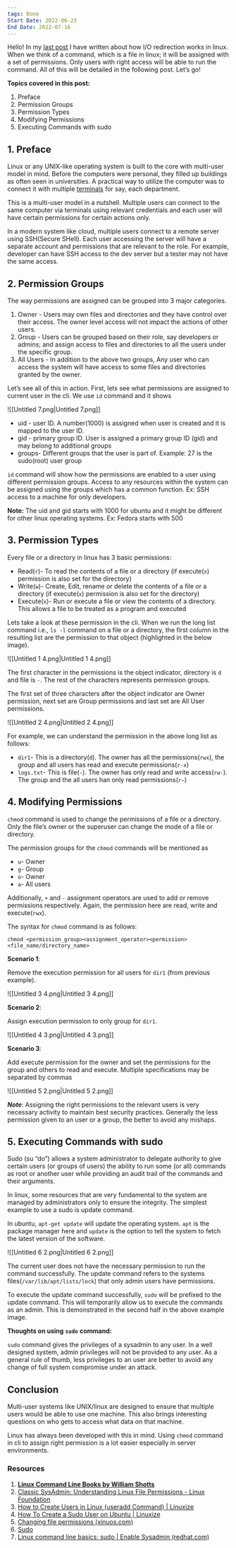 ```yaml
---
tags: Done
Start Date: 2022-06-23
End Date: 2022-07-16
---
```

Hello! In my [last post](https://maninekkalapudi.com/io-redirection-in-linux) I have written about how I/O redirection works in linux. When we think of a command, which is a file in linux; it will be assigned with a set of permissions. Only users with right access will be able to run the command. All of this will be detailed in the following post. Let’s go!

  

**Topics covered in this post:**

1. Preface
2. Permission Groups
3. Permission Types
4. Modifying Permissions
5. Executing Commands with sudo

  

## 1. Preface

Linux or any UNIX-like operating system is built to the core with multi-user model in mind. Before the computers were personal, they filled up buildings as often seen in universities. A practical way to utilize the computer was to connect it with multiple [terminals](https://maninekkalapudi.com/the-linux-command-line-experience) for say, each department.

This is a multi-user model in a nutshell. Multiple users can connect to the same computer via terminals using relevant credentials and each user will have certain permissions for certain actions only.

In a modern system like cloud, multiple users connect to a remote server using SSH(Secure SHell). Each user accessing the server will have a separate account and permissions that are relevant to the role. For example, developer can have SSH access to the dev server but a tester may not have the same access.

## 2. Permission Groups

The way permissions are assigned can be grouped into 3 major categories.

1. Owner - Users may own files and directories and they have control over their access. The owner level access will not impact the actions of other users.
2. Group - Users can be grouped based on their role, say developers or admins; and assign access to files and directories to all the users under the specific group.
3. All Users - In addition to the above two groups, Any user who can access the system will have access to some files and directories granted by the owner.

Let’s see all of this in action. First, lets see what permissions are assigned to current user in the cli. We use `id` command and it shows

  

![[Untitled 7.png|Untitled 7.png]]

  

- uid - user ID. A number(1000) is assigned when user is created and it is mapped to the user ID.
- gid - primary group ID. User is assigned a primary group ID (gid) and may belong to additional groups
- groups- Different groups that the user is part of. Example: 27 is the sudo(root) user group

  

`id` command will show how the permissions are enabled to a user using different permission groups. Access to any resources within the system can be assigned using the groups which has a common function. Ex: SSH access to a machine for only developers.

  

**Note:** The uid and gid starts with 1000 for ubuntu and it might be different for other linux operating systems. Ex: Fedora starts with 500

## 3. Permission Types

Every file or a directory in linux has 3 basic permissions:

- Read(`r`)- To read the contents of a file or a directory (if execute(`x`) permission is also set for the directory)
- Write(`w`)- Create, Edit, rename or delete the contents of a file or a directory (if execute(`x`) permission is also set for the directory)
- Execute(`x`)- Run or execute a file or view the contents of a directory. This allows a file to be treated as a program and executed

Lets take a look at these permission in the cli. When we run the long list command i.e., `ls -l` command on a file or a directory, the first column in the resulting list are the permission to that object (highlighted in the below image).

![[Untitled 1 4.png|Untitled 1 4.png]]

The first character in the permissions is the object indicator, directory is `d` and file is `-`. The rest of the characters represents permission groups.

The first set of three characters after the object indicator are Owner permission, next set are Group permissions and last set are All User permissions.

![[Untitled 2 4.png|Untitled 2 4.png]]

For example, we can understand the permission in the above long list as follows:

- `dir1`- This is a directory(`d`). The owner has all the permissions(`rwx`), the group and all users has read and execute permissions(`r-x`)
- `logs.txt`- This is file(`-`). The owner has only read and write access(`rw-`). The group and the all users han only read permissions(`r—`)

## 4. Modifying Permissions

`chmod` command is used to change the permissions of a file or a directory. Only the file’s owner or the superuser can change the mode of a file or directory.

The permission groups for the `chmod` commands will be mentioned as

- `u`- Owner
- `g`- Group
- `o`- Owner
- `a`- All users

Additionally, `+` and `-` assignment operators are used to add or remove permissions respectively. Again, the permission here are read, write and execute(`rwx`).

The syntax for `chmod` command is as follows:

`chmod <permission_group><assignment_operator><permission> <file_name/directory_name>`

  

**Scenario 1**:

Remove the execution permission for all users for `dir1` (from previous example).

![[Untitled 3 4.png|Untitled 3 4.png]]

  

**Scenario 2**:

Assign execution permission to only group for `dir1`.

![[Untitled 4 3.png|Untitled 4 3.png]]

  

**Scenario 3**:

Add execute permission for the owner and set the permissions for the group and others to read and execute. Multiple specifications may be separated by commas

![[Untitled 5 2.png|Untitled 5 2.png]]

_**Note**_: Assigning the right permissions to the relevant users is very necessary activity to maintain best security practices. Generally the less permission given to an user or a group, the better to avoid any mishaps.

## 5. Executing Commands with sudo

Sudo (su “do”) allows a system administrator to delegate authority to give certain users (or groups of users) the ability to run some (or all) commands as root or another user while providing an audit trail of the commands and their arguments.

In linux, some resources that are very fundamental to the system are managed by administrators only to ensure the integrity. The simplest example to use a sudo is update command.

In ubuntu, `apt-get update` will update the operating system. `apt` is the package manager here and `update` is the option to tell the system to fetch the latest version of the software.

![[Untitled 6 2.png|Untitled 6 2.png]]

The current user does not have the necessary permission to run the command successfully. The update command refers to the systems files(`/var/lib/apt/lists/lock`) that only admin users have permissions.

To execute the update command successfully, `sudo` will be prefixed to the update command. This will temporarily allow us to execute the commands as an admin. This is demonstrated in the second half in the above example image.

**Thoughts on using** **`sudo`** **command:**

`sudo` command gives the privileges of a sysadmin to any user. In a well designed system, admin privileges will not be provided to any user. As a general rule of thumb, less privileges to an user are better to avoid any change of full system compromise under an attack.

## Conclusion

Multi-user systems like UNIX/linux are designed to ensure that multiple users would be able to use one machine. This also brings interesting questions on who gets to access what data on that machine.

Linux has always been developed with this in mind. Using `chmod` command in cli to assign right permission is a lot easier especially in server environments.

  

### Resources

1. [**Linux Command Line Books by William Shotts**](https://linuxcommand.org/tlcl.php)
2. [Classic SysAdmin: Understanding Linux File Permissions - Linux Foundation](https://linuxfoundation.org/blog/classic-sysadmin-understanding-linux-file-permissions/)
3. [How to Create Users in Linux (useradd Command) | Linuxize](https://linuxize.com/post/how-to-create-users-in-linux-using-the-useradd-command/)
4. [How To Create a Sudo User on Ubuntu | Linuxize](https://linuxize.com/post/how-to-create-a-sudo-user-on-ubuntu/)
5. [Changing file permissions (xinuos.com)](http://osr507doc.xinuos.com/en/OSUserG/_Changing_file_permissions.html)
6. [Sudo](https://www.sudo.ws/)
7. [Linux command line basics: sudo | Enable Sysadmin (redhat.com)](https://www.redhat.com/sysadmin/sudo)